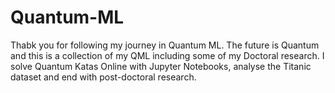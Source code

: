 # Quantum-ML
Thabk you for following my journey in Quantum ML. 
The future is Quantum and this is a collection of my QML including some of my Doctoral research.
I solve Quantum Katas Online with Jupyter Notebooks, analyse the Titanic dataset and end with post-doctoral research.
  
